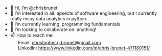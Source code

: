 - 👋 Hi, I’m @chrisbrunet
- 👀 I’m interested in all: apsects of software engineering, but I currently really enjoy data analytics in python.
- 🌱 I’m currently learning: programming fundamentals
- 💞️ I’m looking to collaborate on: anything! 
- 📫 How to reach me:  
&nbsp;&nbsp;&nbsp;&nbsp;&nbsp;&nbsp;Email: christopher.g.brunet@gmail.com  
&nbsp;&nbsp;&nbsp;&nbsp;&nbsp;&nbsp;LinkedIn: https://www.linkedin.com/in/chris-brunet-471180151/  

<!---
chrisbrunet/chrisbrunet is a ✨ special ✨ repository because its `README.md` (this file) appears on your GitHub profile.
You can click the Preview link to take a look at your changes.
--->
